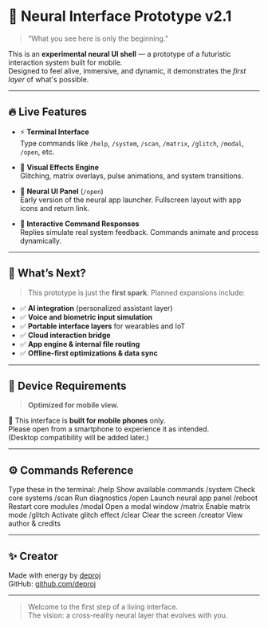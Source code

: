 # 🧠 Neural Interface Prototype v2.1

> “What you see here is only the beginning.”

This is an **experimental neural UI shell** — a prototype of a futuristic interaction system built for mobile.  
Designed to feel alive, immersive, and dynamic, it demonstrates the *first layer* of what's possible.

---

## 🔥 Live Features

- ⚡ **Terminal Interface**  
  Type commands like `/help`, `/system`, `/scan`, `/matrix`, `/glitch`, `/modal`, `/open`, etc.

- 🧬 **Visual Effects Engine**  
  Glitching, matrix overlays, pulse animations, and system transitions.

- 🧠 **Neural UI Panel** (`/open`)  
  Early version of the neural app launcher. Fullscreen layout with app icons and return link.

- 💬 **Interactive Command Responses**  
  Replies simulate real system feedback. Commands animate and process dynamically.

---

## 🚀 What’s Next?

> This prototype is just the **first spark**. Planned expansions include:

- ✅ **AI integration** (personalized assistant layer)
- ✅ **Voice and biometric input simulation**
- ✅ **Portable interface layers** for wearables and IoT
- ✅ **Cloud interaction bridge**
- ✅ **App engine & internal file routing**
- ✅ **Offline-first optimizations & data sync**

---

## 📱 Device Requirements

> **Optimized for mobile view.**

📱 This interface is **built for mobile phones** only.  
Please open from a smartphone to experience it as intended.  
(Desktop compatibility will be added later.)

---

## ⚙️ Commands Reference

Type these in the terminal:
/help       Show available commands
/system     Check core systems
/scan       Run diagnostics
/open       Launch neural app panel
/reboot     Restart core modules
/modal      Open a modal window
/matrix     Enable matrix mode
/glitch     Activate glitch effect
/clear      Clear the screen
/creator    View author & credits

---

## ✨ Creator

Made with energy by [deproj](https://www.upwork.com/freelancers/~01352bbffb500934af?mp_source=share)  
GitHub: [github.com/deproj](https://github.com/deproj)

---

> Welcome to the first step of a living interface.  
> The vision: a cross-reality neural layer that evolves with you.
